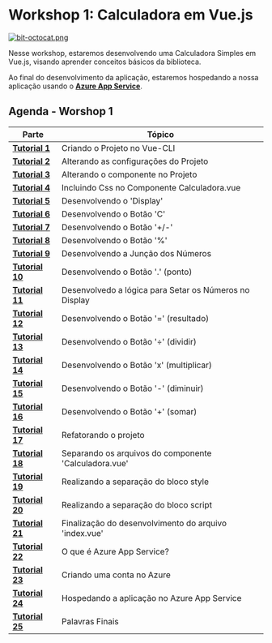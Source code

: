 # Workshop 1: Calculadora em Vue.js

[![bit-octocat.png](https://i.postimg.cc/JzxhSxxy/bit-octocat.png)](https://postimg.cc/hXJgd9Hg)

Nesse workshop, estaremos desenvolvendo uma Calculadora Simples em Vue.js, visando aprender conceitos básicos da biblioteca.

Ao final do desenvolvimento da aplicação, estaremos hospedando a nossa aplicação usando o **[Azure App Service](https://azure.microsoft.com/?WT.mc_id=vuejsworkshop-github-gllemos)**.

## Agenda - Worshop 1

| Parte  |  Tópico |   
|---|--- |
| **[Tutorial 1](agenda/1-criando-o-projeto-no-vue-cli.md)**  | Criando o Projeto no Vue-CLI  |
| **[Tutorial 2](agenda/2-alterando-as-configurações-do-projeto.md)**  | Alterando as configurações do Projeto  |
| **[Tutorial 3](agenda/3-alterando-o-componente-no-projeto.md)**  | Alterando o componente no Projeto  |
| **[Tutorial 4](agenda/4-incluindo-css-no-componente-calculadora-vue.md)**  | Incluindo Css no Componente Calculadora.vue  |
| **[Tutorial 5](agenda/5-desenvolvendo-o-display.md)**  | Desenvolvendo o 'Display'  |
| **[Tutorial 6](agenda/6-desenvolvendo-o-botão-c.md)**  | Desenvolvendo o Botão 'C'  |
| **[Tutorial 7](agenda/7-desenvolvendo-o-botão-sinal.md)**  | Desenvolvendo o Botão '+/-' |
| **[Tutorial 8](agenda/8-desenvolvendo-o-botão-porcentagem.md)**  | Desenvolvendo o Botão '%' |
| **[Tutorial 9](agenda/9-desenvolvendo-a-junção-dos-números.md)**  | Desenvolvendo a Junção dos Números |
| **[Tutorial 10](agenda/10-desenvolvendo-o-botão-ponto.md)**  | Desenvolvendo o Botão '.' (ponto)  |
| **[Tutorial 11](agenda/11-desenvolvedo-a-lógica-para-setar-os-números-no-display.md)**  | Desenvolvedo a lógica para Setar os Números no Display  |
| **[Tutorial 12](agenda/12-desenvolvendo-o-botão-resultado.md)**  | Desenvolvendo o Botão '=' (resultado)  |
| **[Tutorial 13](agenda/13-desenvolvendo-o-botão-dividir.md)**  | Desenvolvendo o Botão '÷' (dividir) |
| **[Tutorial 14](agenda/14-desenvolvendo-o-botão-multiplicar.md)**  | Desenvolvendo o Botão 'x' (multiplicar)  |
| **[Tutorial 15](agenda/15-desenvolvendo-o-botão-diminuir.md)**  | Desenvolvendo o Botão '-' (diminuir)  |
| **[Tutorial 16](agenda/16-desenvolvendo-o-botão-somar.md)**  | Desenvolvendo o Botão '+' (somar)  |
| **[Tutorial 17](agenda/17-refatorando-o-projeto.md)** | Refatorando o projeto |
| **[Tutorial 18](agenda/18-separando-os-arquivos-do-componente-calculadora-vue.md)** | Separando os arquivos do componente 'Calculadora.vue' |
| **[Tutorial 19](agenda/19-realizando-a-separação-do-bloco-style.md)** | Realizando a separação do bloco style |
| **[Tutorial 20](agenda/20-realizando-a-separação-do-bloco-script.md)** | Realizando a separação do bloco script |
| **[Tutorial 21](agenda/21-finalização-do-desenvolvimento-do-arquivo-index-vue.md)** | Finalização do desenvolvimento do arquivo 'index.vue' |
| **[Tutorial 22](agenda/22-o-que-é-azure-app-service.md)** | O que é Azure App Service? |
| **[Tutorial 23](agenda/23-criando-uma-conta-no-azure.md)** | Criando uma conta no Azure |
| **[Tutorial 24](agenda/24-hospedando-a-aplicação-no-azure-app-service.md)** | Hospedando a aplicação no Azure App Service |
| **[Tutorial 25](agenda/25-palavras-finais.md)** | Palavras Finais |




